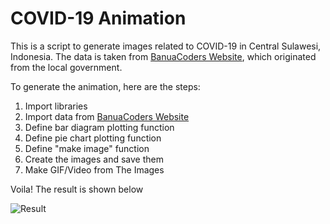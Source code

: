 # COVID-19 Animation

This is a script to generate images related to COVID-19 in Central Sulawesi, Indonesia. The data is taken from [BanuaCoders Website](https://banuacoders.com/api/pico), which originated from the local government.

To generate the animation, here are the steps:
1. Import libraries
2. Import data from [BanuaCoders Website](https://banuacoders.com/api/pico)
3. Define bar diagram plotting function
4. Define pie chart plotting function
5. Define "make image" function
6. Create the images and save them
7. Make GIF/Video from The Images

Voila! The result is shown below

![Result](/Images/Animation.gif)
